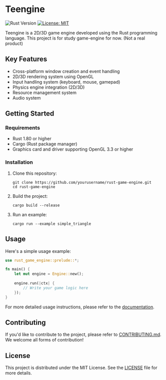# Teengine

![Rust Version](https://img.shields.io/badge/rust-1.80.1%2B-orange.svg)
[![License: MIT](https://img.shields.io/badge/License-MIT-yellow.svg)](https://opensource.org/licenses/MIT)

Teengine is a 2D/3D game engine developed using the Rust programming language. This project is for study game-engine for now. (Not a real product)

## Key Features

- Cross-platform window creation and event handling
- 2D/3D rendering system using OpenGL
- Input handling system (keyboard, mouse, gamepad)
- Physics engine integration (2D/3D)
- Resource management system
- Audio system

## Getting Started

### Requirements

- Rust 1.80 or higher
- Cargo (Rust package manager)
- Graphics card and driver supporting OpenGL 3.3 or higher

### Installation

1. Clone this repository:
   ```
   git clone https://github.com/yourusername/rust-game-engine.git
   cd rust-game-engine
   ```

2. Build the project:
   ```
   cargo build --release
   ```

3. Run an example:
   ```
   cargo run --example simple_triangle
   ```

## Usage

Here's a simple usage example:

```rust
use rust_game_engine::prelude::*;

fn main() {
    let mut engine = Engine::new();
    
    engine.run(|ctx| {
        // Write your game logic here
    });
}
```

For more detailed usage instructions, please refer to the [documentation](docs/USAGE.md).

## Contributing

If you'd like to contribute to the project, please refer to [CONTRIBUTING.md](CONTRIBUTING.md). We welcome all forms of contribution!

## License

This project is distributed under the MIT License. See the [LICENSE](LICENSE) file for more details.
